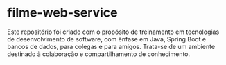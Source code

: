 # filme-web-service

Este repositório foi criado com o propósito de  treinamento em tecnologias de desenvolvimento de software, com ênfase em Java, Spring Boot e bancos de dados,  para colegas e para amigos. Trata-se de um ambiente destinado à colaboração e compartilhamento de conhecimento.
